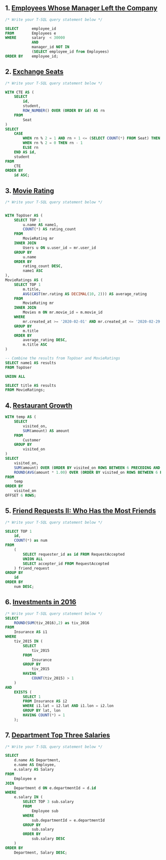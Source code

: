 
## 1. [Employees Whose Manager Left the Company](https://leetcode.com/problems/employees-whose-manager-left-the-company/)

```sql
/* Write your T-SQL query statement below */

SELECT      employee_id
FROM        Employees e
WHERE       salary  < 30000
            AND
            manager_id NOT IN
            (SELECT employee_id from Employees)
ORDER BY    employee_id;
```

## 2. [Exchange Seats](https://leetcode.com/problems/exchange-seats/)

```sql
/* Write your T-SQL query statement below */

WITH CTE AS (
    SELECT
        id,
        student,
        ROW_NUMBER() OVER (ORDER BY id) AS rn
    FROM
        Seat
)
SELECT
    CASE
        WHEN rn % 2 = 1 AND rn + 1 <= (SELECT COUNT(*) FROM Seat) THEN rn + 1
        WHEN rn % 2 = 0 THEN rn - 1
        ELSE rn
    END AS id,
    student
FROM
    CTE
ORDER BY
    id ASC;
```


## 3. [Movie Rating](https://leetcode.com/problems/movie-rating/)

```sql
/* Write your T-SQL query statement below */


WITH TopUser AS (
    SELECT TOP 1 
        u.name AS name1, 
        COUNT(*) AS rating_count
    FROM 
        MovieRating mr
    INNER JOIN 
        Users u ON u.user_id = mr.user_id
    GROUP BY 
        u.name
    ORDER BY 
        rating_count DESC, 
        name1 ASC
),
MovieRatings AS (
    SELECT TOP 1
        m.title, 
        AVG(CAST(mr.rating AS DECIMAL(10, 2))) AS average_rating
    FROM 
        MovieRating mr 
    INNER JOIN 
        Movies m ON mr.movie_id = m.movie_id
    WHERE 
        mr.created_at >= '2020-02-01' AND mr.created_at <= '2020-02-29'
    GROUP BY 
        m.title
    ORDER BY 
        average_rating DESC, 
        m.title ASC
)

-- Combine the results from TopUser and MovieRatings
SELECT name1 AS results
FROM TopUser

UNION ALL

SELECT title AS results
FROM MovieRatings;
```


## 4. [Restaurant Growth](https://leetcode.com/problems/restaurant-growth/)

```sql
WITH temp AS (
    SELECT
        visited_on,
        SUM(amount) AS amount
    FROM
        Customer
    GROUP BY
        visited_on
)
SELECT
    visited_on,
    SUM(amount) OVER (ORDER BY visited_on ROWS BETWEEN 6 PRECEDING AND CURRENT ROW) AS amount,
    ROUND(AVG(amount * 1.00) OVER (ORDER BY visited_on ROWS BETWEEN 6 PRECEDING AND CURRENT ROW), 2) AS average_amount
FROM
    temp
ORDER BY
    visited_on
OFFSET 6 ROWS;

```

## 5. [Friend Requests II: Who Has the Most Friends](https://leetcode.com/problems/friend-requests-ii-who-has-the-most-friends/)

```sql
/* Write your T-SQL query statement below */

SELECT TOP 1 
    id, 
    COUNT(*) as num
FROM    
    (
        SELECT requester_id as id FROM RequestAccepted 
        UNION ALL
        SELECT accepter_id FROM RequestAccepted 
    ) friend_request
GROUP BY    
    id
ORDER BY 
    num DESC;
```



## 6. [Investments in 2016](https://leetcode.com/problems/investments-in-2016/)

```sql
/* Write your T-SQL query statement below */
SELECT      
    ROUND(SUM(tiv_2016),2) as tiv_2016
FROM
    Insurance AS i1
WHERE       
    tiv_2015 IN (
        SELECT 
            tiv_2015
        FROM
            Insurance
        GROUP BY
            tiv_2015
        HAVING 
            COUNT(tiv_2015) > 1
    )
AND
    EXISTS (
        SELECT 1
        FROM Insurance AS i2
        WHERE i1.lat = i2.lat AND i1.lon = i2.lon
        GROUP BY lat, lon
        HAVING COUNT(*) = 1
    );
```

## 7. [Department Top Three Salaries](https://leetcode.com/problems/department-top-three-salaries/)

```sql
/* Write your T-SQL query statement below */

SELECT 
    d.name AS Department, 
    e.name AS Employee, 
    e.salary AS Salary
FROM 
    Employee e
JOIN 
    Department d ON e.departmentId = d.id
WHERE 
    e.salary IN (
        SELECT TOP 3 sub.salary
        FROM 
            Employee sub
        WHERE 
            sub.departmentId = e.departmentId
        GROUP BY 
            sub.salary
        ORDER BY 
            sub.salary DESC
    )
ORDER BY 
    Department, Salary DESC;
```